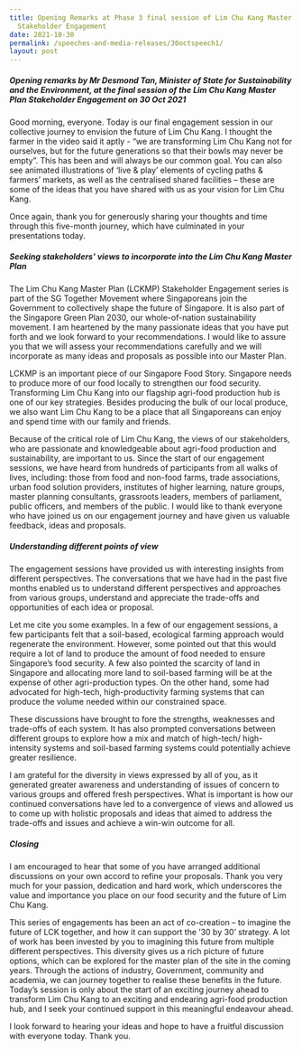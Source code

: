 ```yaml
---
title: Opening Remarks at Phase 3 final session of Lim Chu Kang Master Plan
  Stakeholder Engagement
date: 2021-10-30
permalink: /speeches-and-media-releases/30octspeech1/
layout: post
---
```

##### Opening remarks by Mr Desmond Tan, Minister of State for Sustainability and the Environment, at the final session of the Lim Chu Kang Master Plan Stakeholder Engagement on 30 Oct 2021

Good morning, everyone. Today is our final engagement session in our collective journey to envision the future of Lim Chu Kang. I thought the farmer in the video said it aptly - “we are transforming Lim Chu Kang not for ourselves, but for the future generations so that their bowls may never be empty”. This has been and will always be our common goal. You can also see animated illustrations of ‘live & play’ elements of cycling paths & farmers’ markets, as well as the centralised shared facilities – these are some of the ideas that you have shared with us as your vision for Lim Chu Kang. 

Once again, thank you for generously sharing your thoughts and time through this five-month journey, which have culminated in your presentations today.  

##### Seeking stakeholders' views to incorporate into the Lim Chu Kang Master Plan

The Lim Chu Kang Master Plan (LCKMP) Stakeholder Engagement series is part of the SG Together Movement where Singaporeans join the Government to collectively shape the future of Singapore. It is also part of the Singapore Green Plan 2030, our whole-of-nation sustainability movement. I am heartened by the many passionate ideas that you have put forth and we look forward to your recommendations. I would like to assure you that we will assess your recommendations carefully and we will incorporate as many ideas and proposals as possible into our Master Plan. 

LCKMP is an important piece of our Singapore Food Story. Singapore needs to produce more of our food locally to strengthen our food security. Transforming Lim Chu Kang into our flagship agri-food production hub is one of our key strategies. Besides producing the bulk of our local produce, we also want Lim Chu Kang to be a place that all Singaporeans can enjoy and spend time with our family and friends.

Because of the critical role of Lim Chu Kang, the views of our stakeholders, who are passionate and knowledgeable about agri-food production and sustainability, are important to us. Since the start of our engagement sessions, we have heard from hundreds of participants from all walks of lives, including: those from food and non-food farms, trade associations, urban food solution providers, institutes of higher learning, nature groups, master planning consultants, grassroots leaders, members of parliament, public officers, and members of the public. I would like to thank everyone who have joined us on our engagement journey and have given us valuable feedback, ideas and proposals. 

##### Understanding different points of view

The engagement sessions have provided us with interesting insights from different perspectives. The conversations that we have had in the past five months enabled us to understand different perspectives and approaches from various groups, understand and appreciate the trade-offs and opportunities of each idea or proposal.

Let me cite you some examples. In a few of our engagement sessions, a few participants felt that a soil-based, ecological farming approach would regenerate the environment. However, some pointed out that this would require a lot of land to produce the amount of food needed to ensure Singapore’s food security. A few also pointed the scarcity of land in Singapore and allocating more land to soil-based farming will be at the expense of other agri-production types. On the other hand, some had advocated for high-tech, high-productivity farming systems that can produce the volume needed within our constrained space.

These discussions have brought to fore the strengths, weaknesses and trade-offs of each system. It has also prompted conversations between different groups to explore how a mix and match of high-tech/ high-intensity systems and soil-based farming systems could potentially achieve greater resilience. 

I am grateful for the diversity in views expressed by all of you, as it generated greater awareness and understanding of issues of concern to various groups and offered fresh perspectives. What is important is how our continued conversations have led to a convergence of views and allowed us to come up with holistic proposals and ideas that aimed to address the trade-offs and issues and achieve a win-win outcome for all. 

##### Closing

I am encouraged to hear that some of you have arranged additional discussions on your own accord to refine your proposals. Thank you very much for your passion, dedication and hard work, which underscores the value and importance you place on our food security and the future of Lim Chu Kang. 

This series of engagements has been an act of co-creation – to imagine the future of LCK together, and how it can support the ’30 by 30’ strategy. A lot of work has been invested by you to imagining this future from multiple different perspectives. This diversity gives us a rich picture of future options, which can be explored for the master plan of the site in the coming years. Through the actions of industry, Government, community and academia, we can journey together to realise these benefits in the future. Today’s session is only about the start of an exciting journey ahead to transform Lim Chu Kang to an exciting and endearing agri-food production hub, and I seek your continued support in this meaningful endeavour ahead.    

I look forward to hearing your ideas and hope to have a fruitful discussion with everyone today. Thank you.